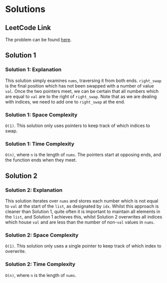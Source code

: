 # Solutions

## LeetCode Link

The problem can be found [here](https://leetcode.com/problems/remove-element/).

## Solution 1

### Solution 1: Explanation

This solution simply examines `nums`, traversing it
from both ends. `right_swap` is the final position which
has not been swapped with a number of value `val`.
Once the two pointers meet, we can be certain that all
numbers which are equal to `val` are to the right
of `right_swap`. Note that as we are dealing with indices,
we need to add one to `right_swap` at the end.

### Solution 1: Space Complexity

`O(1)`. This solution only uses pointers to keep track of
which indices to swap.

### Solution 1: Time Complexity

`O(n)`, where `n` is the length of `nums`. The pointers
start at opposing ends, and the function ends when they
meet.

## Solution 2

### Solution 2: Explanation

This solution iterates over `nums` and stores each number
which is not equal to `val` at the start of the `list`,
as designated by `idx`. Whilst this approach is cleaner
than Solution 1, quite often it is important to maintain
all elements in the `list`, and Solution 1 achieves this,
whilst Solution 2 overwrites all indices which house `val`
and are less than the number of non-`val` values in `nums`.

### Solution 2: Space Complexity

`O(1)`. This solution only uses a single pointer to keep
track of which index to overwrite.

### Solution 2: Time Complexity

`O(n)`, where `n` is the length of `nums`.
